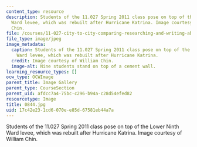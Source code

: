 ```yaml
---
content_type: resource
description: Students of the 11.027 Spring 2011 class pose on top of the Lower Ninth
  Ward levee, which was rebuilt after Hurricane Katrina. Image courtesy of William
  Chin.
file: /courses/11-027-city-to-city-comparing-researching-and-writing-about-cities-new-orleans-spring-2011/17c42e231cd6070ee85d67581eb44a7a_0844.jpg
file_type: image/jpeg
image_metadata:
  caption: Students of the 11.027 Spring 2011 class pose on top of the Lower Ninth
    Ward levee, which was rebuilt after Hurricane Katrina.
  credit: Image courtesy of William Chin.
  image-alt: Nine students stand on top of a cement wall.
learning_resource_types: []
ocw_type: OCWImage
parent_title: Image Gallery
parent_type: CourseSection
parent_uid: afdcc7a4-75bc-c296-b94a-c28d54efed82
resourcetype: Image
title: 0844.jpg
uid: 17c42e23-1cd6-070e-e85d-67581eb44a7a
---
```

Students of the 11.027 Spring 2011 class pose on top of the Lower Ninth Ward levee, which was rebuilt after Hurricane Katrina. Image courtesy of William Chin.

